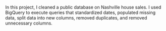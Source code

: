 In this project, I cleaned a public database on Nashville house sales. I used BigQuery to execute queries that standardized dates, populated missing data, split data into new columns, removed duplicates, and removed unnecessary columns.
